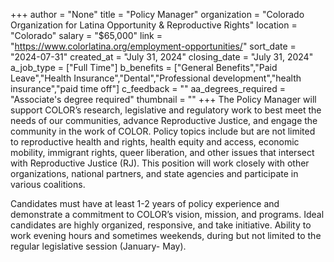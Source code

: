 +++
author = "None"
title = "Policy Manager"
organization = "Colorado Organization for Latina Opportunity & Reproductive Rights"
location = "Colorado"
salary = "$65,000"
link = "https://www.colorlatina.org/employment-opportunities/"
sort_date = "2024-07-31"
created_at = "July 31, 2024"
closing_date = "July 31, 2024"
a_job_type = ["Full Time"]
b_benefits = ["General Benefits","Paid Leave","Health Insurance","Dental","Professional development","health insurance","paid time off"]
c_feedback = ""
aa_degrees_required = "Associate's degree required"
thumbnail = ""
+++
The Policy Manager will support COLOR’s research, legislative and regulatory work to best meet the needs of our communities, advance Reproductive Justice, and engage the community in the work of COLOR. Policy topics include but are not limited to reproductive health and rights, health equity and access, economic mobility, immigrant rights, queer liberation, and other issues that intersect with Reproductive Justice (RJ). This position will work closely with other organizations, national partners, and state agencies and participate in various coalitions. 

Candidates must have at least 1-2 years of policy experience and demonstrate a commitment to COLOR’s vision, mission, and programs. Ideal candidates are highly organized, responsive, and take initiative. Ability to work evening hours and sometimes weekends, during but not limited to the regular legislative session (January- May).